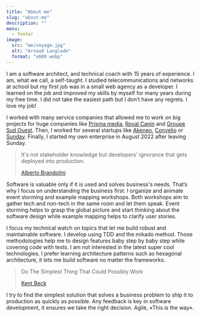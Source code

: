 ```yaml
---
title: "About me"
slug: "about-me"
description: ""
menu: 
  - footer
image: 
  src: "me/voyage.jpg"
  alt: "Arnaud Langlade"
  format: "x600 webp"
---
```


I am a software architect, and technical coach with 15 years of experience. I am, what we call, a self-taught. I studied telecommunications and networks at school but my first job was in a small web agency as a developer. I learned on the job and improved my skills by myself for many years during my free time. I did not take the easiest path but I don’t have any regrets. I love my job!

I worked with many service companies that allowed me to  work on big projects for huge companies like [Prisma media](https://www.prismamedia.com), [Royal Canin](https://www.royalcanin.com) and [Groupe Sud Ouest](https://www.groupesudouest.com). Then, I worked for several startups like [Akeneo](https://www.akeneo.com), [Convelio](https://www.convelio.com) or [Sunday](https://sundayapp.com). Finally, I started my own enterprise in August 2022 after leaving Sunday.

> It's not stakeholder knowledge but developers' ignorance that gets deployed into production.
>
> [Alberto Brandolini](https://www.linkedin.com/in/brando/)

Software is valuable only if it is used and solves business's needs. That’s why I focus on understanding the business first. I organize and animate event storming and example mapping workshops. Both workshops aim to gather tech and non-tech in the same room and let them speak. Event storming helps to grasp the global picture and start thinking about the software design while example mapping helps to clarify user stories.

I focus my technical watch on topics that let me build robust and maintainable software. I develop using TDD and the mikado method. Those methodologies help me to design features baby step by baby step while covering code with tests. I am not interested in the latest super cool technologies. I prefer learning architecture patterns such as hexagonal architecture, it lets me build software no matter the frameworks.

> Do The Simplest Thing That Could Possibly Work
>
> [Kent Beck](https://www.linkedin.com/in/kentbeck/)

I try to find the simplest solution that solves a business problem to ship it to production as quickly as possible. Any feedback is key in software development, it ensures we take the right decision. Agile, «This is the way».
